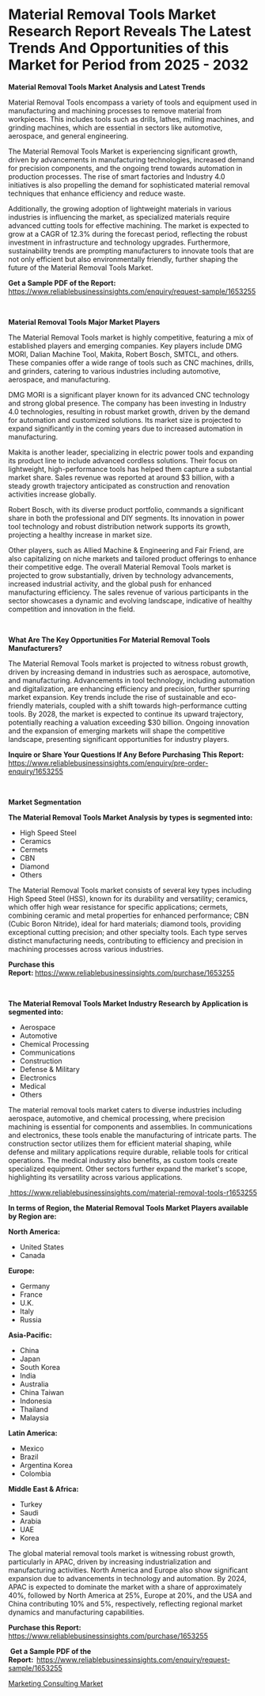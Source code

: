 <p><h1>Material Removal Tools Market Research Report Reveals The Latest Trends And Opportunities of this Market for Period from 2025 - 2032</h1></p><p><strong>Material Removal Tools Market Analysis and Latest Trends</strong></p>
<p><p>Material Removal Tools encompass a variety of tools and equipment used in manufacturing and machining processes to remove material from workpieces. This includes tools such as drills, lathes, milling machines, and grinding machines, which are essential in sectors like automotive, aerospace, and general engineering.</p><p>The Material Removal Tools Market is experiencing significant growth, driven by advancements in manufacturing technologies, increased demand for precision components, and the ongoing trend towards automation in production processes. The rise of smart factories and Industry 4.0 initiatives is also propelling the demand for sophisticated material removal techniques that enhance efficiency and reduce waste.</p><p>Additionally, the growing adoption of lightweight materials in various industries is influencing the market, as specialized materials require advanced cutting tools for effective machining. The market is expected to grow at a CAGR of 12.3% during the forecast period, reflecting the robust investment in infrastructure and technology upgrades. Furthermore, sustainability trends are prompting manufacturers to innovate tools that are not only efficient but also environmentally friendly, further shaping the future of the Material Removal Tools Market.</p></p>
<p><strong>Get a Sample PDF of the Report:&nbsp;</strong> <a href="https://www.reliablebusinessinsights.com/enquiry/request-sample/1653255?utm_campaign=2274&utm_medium=2&utm_source=Github&utm_content=ia&utm_term=05032025&utm_id=material-removal-tools">https://www.reliablebusinessinsights.com/enquiry/request-sample/1653255</a></p>
<p>&nbsp;</p>
<p><strong>Material Removal Tools Major Market Players</strong></p>
<p><p>The Material Removal Tools market is highly competitive, featuring a mix of established players and emerging companies. Key players include DMG MORI, Dalian Machine Tool, Makita, Robert Bosch, SMTCL, and others. These companies offer a wide range of tools such as CNC machines, drills, and grinders, catering to various industries including automotive, aerospace, and manufacturing.</p><p>DMG MORI is a significant player known for its advanced CNC technology and strong global presence. The company has been investing in Industry 4.0 technologies, resulting in robust market growth, driven by the demand for automation and customized solutions. Its market size is projected to expand significantly in the coming years due to increased automation in manufacturing.</p><p>Makita is another leader, specializing in electric power tools and expanding its product line to include advanced cordless solutions. Their focus on lightweight, high-performance tools has helped them capture a substantial market share. Sales revenue was reported at around $3 billion, with a steady growth trajectory anticipated as construction and renovation activities increase globally.</p><p>Robert Bosch, with its diverse product portfolio, commands a significant share in both the professional and DIY segments. Its innovation in power tool technology and robust distribution network supports its growth, projecting a healthy increase in market size.</p><p>Other players, such as Allied Machine & Engineering and Fair Friend, are also capitalizing on niche markets and tailored product offerings to enhance their competitive edge. The overall Material Removal Tools market is projected to grow substantially, driven by technology advancements, increased industrial activity, and the global push for enhanced manufacturing efficiency. The sales revenue of various participants in the sector showcases a dynamic and evolving landscape, indicative of healthy competition and innovation in the field.</p></p>
<p>&nbsp;</p>
<p><strong>What Are The Key Opportunities For Material Removal Tools Manufacturers?</strong></p>
<p><p>The Material Removal Tools market is projected to witness robust growth, driven by increasing demand in industries such as aerospace, automotive, and manufacturing. Advancements in tool technology, including automation and digitalization, are enhancing efficiency and precision, further spurring market expansion. Key trends include the rise of sustainable and eco-friendly materials, coupled with a shift towards high-performance cutting tools. By 2028, the market is expected to continue its upward trajectory, potentially reaching a valuation exceeding $30 billion. Ongoing innovation and the expansion of emerging markets will shape the competitive landscape, presenting significant opportunities for industry players.</p></p>
<p><strong>Inquire or Share Your Questions If Any Before Purchasing This Report:</strong> <a href="https://www.reliablebusinessinsights.com/enquiry/pre-order-enquiry/1653255?utm_campaign=2274&utm_medium=2&utm_source=Github&utm_content=ia&utm_term=05032025&utm_id=material-removal-tools">https://www.reliablebusinessinsights.com/enquiry/pre-order-enquiry/1653255</a></p>
<p>&nbsp;</p>
<p><strong>Market Segmentation</strong></p>
<p><strong>The Material Removal Tools Market Analysis by types is segmented into:</strong></p>
<p><ul><li>High Speed Steel</li><li>Ceramics</li><li>Cermets</li><li>CBN</li><li>Diamond</li><li>Others</li></ul></p>
<p><p>The Material Removal Tools market consists of several key types including High Speed Steel (HSS), known for its durability and versatility; ceramics, which offer high wear resistance for specific applications; cermets, combining ceramic and metal properties for enhanced performance; CBN (Cubic Boron Nitride), ideal for hard materials; diamond tools, providing exceptional cutting precision; and other specialty tools. Each type serves distinct manufacturing needs, contributing to efficiency and precision in machining processes across various industries.</p></p>
<p><strong>Purchase this Report:&nbsp;</strong><a href="https://www.reliablebusinessinsights.com/purchase/1653255?utm_campaign=2274&utm_medium=2&utm_source=Github&utm_content=ia&utm_term=05032025&utm_id=material-removal-tools">https://www.reliablebusinessinsights.com/purchase/1653255</a></p>
<p>&nbsp;</p>
<p><strong>The Material Removal Tools Market Industry Research by Application is segmented into:</strong></p>
<p><ul><li>Aerospace</li><li>Automotive</li><li>Chemical Processing</li><li>Communications</li><li>Construction</li><li>Defense & Military</li><li>Electronics</li><li>Medical</li><li>Others</li></ul></p>
<p><p>The material removal tools market caters to diverse industries including aerospace, automotive, and chemical processing, where precision machining is essential for components and assemblies. In communications and electronics, these tools enable the manufacturing of intricate parts. The construction sector utilizes them for efficient material shaping, while defense and military applications require durable, reliable tools for critical operations. The medical industry also benefits, as custom tools create specialized equipment. Other sectors further expand the market's scope, highlighting its versatility across various applications.</p></p>
<p><a href="https://www.reliablebusinessinsights.com/material-removal-tools-r1653255?utm_campaign=2274&utm_medium=2&utm_source=Github&utm_content=ia&utm_term=05032025&utm_id=material-removal-tools">&nbsp;https://www.reliablebusinessinsights.com/material-removal-tools-r1653255</a></p>
<p><strong>In terms of Region, the Material Removal Tools Market Players available by Region are:</strong></p>
<p>
    <p> <strong> North America: </strong>
        <ul>
            <li>United States</li>
            <li>Canada</li>
        </ul>
        </p> 
    <p> <strong> Europe: </strong>
        <ul>
            <li>Germany</li>
            <li>France</li>
            <li>U.K.</li>
            <li>Italy</li>
            <li>Russia</li>
        </ul>
        </p> 
    <p> <strong> Asia-Pacific: </strong>
        <ul>
            <li>China</li>
            <li>Japan</li>
            <li>South Korea</li>
            <li>India</li>
            <li>Australia</li>
            <li>China Taiwan</li>
            <li>Indonesia</li>
            <li>Thailand</li>
            <li>Malaysia</li>
        </ul>
        </p> 
    <p> <strong> Latin America: </strong>
        <ul>
            <li>Mexico</li>
            <li>Brazil</li>
            <li>Argentina Korea</li>
            <li>Colombia</li>
        </ul>
        </p> 
    <p> <strong> Middle East & Africa: </strong>
        <ul>
            <li>Turkey</li>
            <li>Saudi</li>
            <li>Arabia</li>
            <li>UAE</li>
            <li>Korea</li>
        </ul>
    </p>
    </p>
<p><p>The global material removal tools market is witnessing robust growth, particularly in APAC, driven by increasing industrialization and manufacturing activities. North America and Europe also show significant expansion due to advancements in technology and automation. By 2024, APAC is expected to dominate the market with a share of approximately 40%, followed by North America at 25%, Europe at 20%, and the USA and China contributing 10% and 5%, respectively, reflecting regional market dynamics and manufacturing capabilities.</p></p>
<p><strong>Purchase this Report: </strong><a href="https://www.reliablebusinessinsights.com/purchase/1653255?utm_campaign=2274&utm_medium=2&utm_source=Github&utm_content=ia&utm_term=05032025&utm_id=material-removal-tools">https://www.reliablebusinessinsights.com/purchase/1653255</a></p>
<p>&nbsp;<strong>Get a Sample PDF of the Report:&nbsp;&nbsp;</strong><a href="https://www.reliablebusinessinsights.com/enquiry/request-sample/1653255?utm_campaign=2274&utm_medium=2&utm_source=Github&utm_content=ia&utm_term=05032025&utm_id=material-removal-tools">https://www.reliablebusinessinsights.com/enquiry/request-sample/1653255</a></p>
<p><strong></strong></p>
<p><p><a href="https://github.com/AngelaWalsh696/Market-Research-Report-List-1/blob/main/marketing-consulting-market.md?utm_campaign=2274&utm_medium=2&utm_source=Github&utm_content=ia&utm_term=05032025&utm_id=material-removal-tools">Marketing Consulting Market</a></p></p>